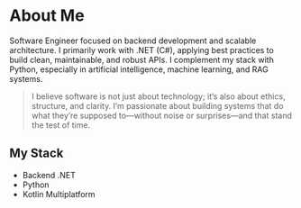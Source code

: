 <!--
**rogerrocaarano/rogerrocaarano** is a ✨ _special_ ✨ repository because its `README.md` (this file) appears on your GitHub profile.

Here are some ideas to get you started:

- 🔭 I’m currently working on ...
- 🌱 I’m currently learning ...
- 👯 I’m looking to collaborate on ...
- 🤔 I’m looking for help with ...
- 💬 Ask me about ...
- 📫 How to reach me: ...
- 😄 Pronouns: ...
- ⚡ Fun fact: ...
-->

# About Me

Software Engineer focused on backend development and scalable architecture.
I primarily work with .NET (C#), applying best practices to build clean, maintainable, and robust APIs. I complement my stack with Python, especially in artificial intelligence, machine learning, and RAG systems.

> I believe software is not just about technology; it’s also about ethics, structure, and clarity. I’m passionate about building systems that do what they’re supposed to—without noise or surprises—and that stand the test of time.

## My Stack

- Backend .NET
- Python
- Kotlin Multiplatform
